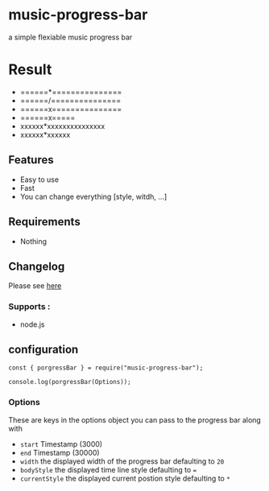 # music-progress-bar
a simple flexiable music progress bar

# Result
* ======*===============
* ======/===============
* ======x===============
* ======x=====
* xxxxxx*xxxxxxxxxxxxxxx
* xxxxxx*xxxxxx


## Features
* Easy to use
* Fast
* You can change everything [style, witdh, ...]


## Requirements

* Nothing


## Changelog

Please see [here](CHANGELOG.md)

### Supports :
* node.js


## configuration
```
const { porgressBar } = require("music-progress-bar");

console.log(porgressBar(Options));
```

### Options

These are keys in the options object you can pass to the progress bar along with

- `start` Timestamp (3000)
- `end` Timestamp (30000)
- `width` the displayed width of the progress bar defaulting to `20`
- `bodyStyle` the displayed time line style defaulting to `=`
- `currentStyle` the displayed current postion style defaulting to `*`
